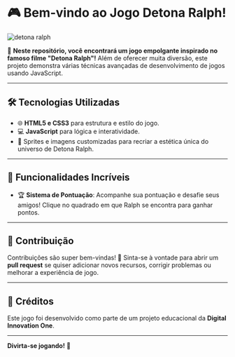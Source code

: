 # 🎮 Bem-vindo ao Jogo Detona Ralph!

![detona ralph](https://github.com/user-attachments/assets/d75f3eac-261d-4747-8710-a60aec6b43d1)

🚀 **Neste repositório, você encontrará um jogo empolgante inspirado no famoso filme "Detona Ralph"!** Além de oferecer muita diversão, este projeto demonstra várias técnicas avançadas de desenvolvimento de jogos usando JavaScript.

---

## 🛠️ Tecnologias Utilizadas

- 🌐 **HTML5 e CSS3** para estrutura e estilo do jogo.
- 💻 **JavaScript** para lógica e interatividade.
- 🎨 Sprites e imagens customizadas para recriar a estética única do universo de Detona Ralph.

---

## 🌟 Funcionalidades Incríveis

- 🏆 **Sistema de Pontuação**: Acompanhe sua pontuação e desafie seus amigos! Clique no quadrado em que Ralph se encontra para ganhar pontos.

---

## 🤝 Contribuição

Contribuições são super bem-vindas! 🌟 Sinta-se à vontade para abrir um **pull request** se quiser adicionar novos recursos, corrigir problemas ou melhorar a experiência de jogo.

---

## 📣 Créditos

Este jogo foi desenvolvido como parte de um projeto educacional da **Digital Innovation One**.

---

**Divirta-se jogando!** 🎉
